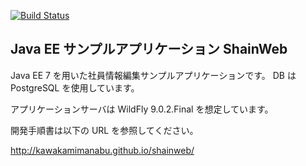 
[![Build Status](https://travis-ci.org/kawakamimanabu/shainweb.svg?branch=master)](https://travis-ci.org/kawakamimanabu/shainweb)

Java EE サンプルアプリケーション ShainWeb
---------------------------------------------------------------------

Java EE 7 を用いた社員情報編集サンプルアプリケーションです。
DB は PostgreSQL を使用しています。

アプリケーションサーバは WildFly 9.0.2.Final を想定しています。

開発手順書は以下の URL を参照してください。

http://kawakamimanabu.github.io/shainweb/

